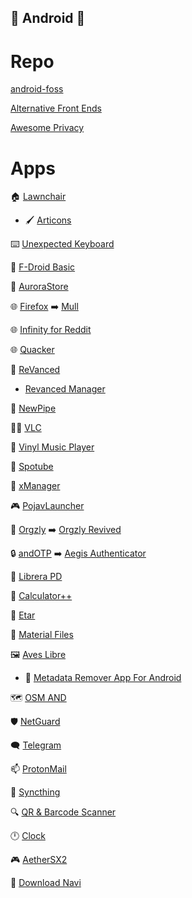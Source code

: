 ## 📱 Android 📱

# Repo

[android-foss](https://github.com/offa/android-foss)

[Alternative Front Ends](https://github.com/mendel5/alternative-front-ends)

[Awesome Privacy](https://github.com/pluja/awesome-privacy)

# Apps

🏠 [Lawnchair](https://github.com/LawnchairLauncher/lawnchair)
  - 🖌️ [Articons](https://github.com/Arcticons-Team/Arcticons)

⌨️ [Unexpected Keyboard](https://github.com/Julow/Unexpected-Keyboard)

👜 [F-Droid Basic](https://f-droid.org/en/packages/org.fdroid.basic/)

👜 [AuroraStore](https://gitlab.com/AuroraOSS/AuroraStore)

🌐 [Firefox](https://www.mozilla.org/en-US/firefox/) ➡️ [Mull](https://github.com/divested-mobile/mull-fenix)

🌐 [Infinity for Reddit](https://github.com/Docile-Alligator/Infinity-For-Reddit)

🌐 [Quacker](https://github.com/TheHCJ/Quacker)

🎥 [ReVanced](https://github.com/revanced)
  - [Revanced Manager](https://github.com/ReVanced/revanced-manager)

🎥 [NewPipe](https://github.com/TeamNewPipe/NewPipe)

🎥🎵 [VLC](https://www.videolan.org/vlc/)

🎵 [Vinyl Music Player](https://github.com/VinylMusicPlayer/VinylMusicPlayer)

🎵 [Spotube](https://github.com/KRTirtho/spotube)

🎵 [xManager](https://github.com/Team-xManager/xManager)

🎮 [PojavLauncher](https://github.com/PojavLauncherTeam/PojavLauncher)

📓 [Orgzly](https://github.com/orgzly/orgzly-android) ➡️ [Orgzly Revived](https://github.com/orgzly-revived/orgzly-android-revived)

🔒 [andOTP](https://github.com/andOTP/andOTP) ➡️ [Aegis Authenticator](https://github.com/beemdevelopment/Aegis)

📖 [Librera PD](https://github.com/foobnix/LibreraReader)

🧮 [Calculator++](https://github.com/Bubu/android-calculatorpp)

📆 [Etar](https://www.videolan.org/vlc/)

📁 [Material Files](https://www.videolan.org/vlc/)

🖼️ [Aves Libre](https://github.com/deckerst/aves)
  - 🧰 [Metadata Remover App For Android](https://github.com/Crazy-Marvin/MetadataRemover)

🗺️ [OSM AND](https://github.com/osmandapp/Osmand)

🛡️ [NetGuard](https://github.com/M66B/NetGuard)

🗨️ [Telegram](https://github.com/Telegram-FOSS-Team/Telegram-FOSS)

📫 [ProtonMail](https://github.com/ProtonMail/android-mail)

🔄 [Syncthing](https://github.com/syncthing/syncthing-android)

🔍 [QR & Barcode Scanner](https://github.com/wewewe718/QrAndBarcodeScanner)

🕛 [Clock](https://f-droid.org/en/packages/com.best.deskclock/)

🎮 [AetherSX2](https://github.com/AetherSX2/AetherSX2)

📂 [Download Navi](https://github.com/TachibanaGeneralLaboratories/download-navi)
